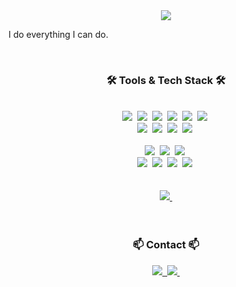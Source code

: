 <!--타이틀 부분-->
<div align="center">
  <img src="https://github.com/tersite1/tersite1/assets/160453556/839e0b29-a9b6-4e28-8189-fd0134cc3bc8" />
</div>

I do everything I can do.

<br>

<h3 align="center">🛠 Tools & Tech Stack 🛠</h3>

<br>

<div align="center">
  <img src="https://img.shields.io/badge/git-F05033.svg?style=for-the-badge&logo=git&logoColor=white" />&nbsp;
  <img src="https://img.shields.io/badge/github-181717.svg?style=for-the-badge&logo=github&logoColor=white" />&nbsp;
  <img src="https://img.shields.io/badge/Notion-F3F3F3.svg?style=for-the-badge&logo=notion&logoColor=black" />&nbsp;
  <img src="https://img.shields.io/badge/Swfit-F3F3F3.svg?style=for-the-badge&logo=swift&logoColor=#F05138" />&nbsp;
  <img src="https://img.shields.io/badge/Docker-2496ED.svg?style=for-the-badge&logo=docker&logoColor=white" />&nbsp;
  <img src="https://img.shields.io/badge/SSH-333.svg?style=for-the-badge&logo=ssh&logoColor=white" />&nbsp;
</div>

<div align="center">
  <img src="https://img.shields.io/badge/VSCode-2C2C32.svg?style=for-the-badge&logo=visual-studio-code&logoColor=22ABF3" />&nbsp;
  <img src="https://img.shields.io/badge/jupyter-2C2C32.svg?style=for-the-badge&logo=jupyter&logoColor=F37726" />&nbsp;
  <img src="https://img.shields.io/badge/python-white.svg?style=for-the-badge&logo=python&logoColor=#3776AB" />&nbsp;
  <img src="https://img.shields.io/badge/C++-F3F3F3.svg?style=for-the-badge&logo=c++&logoColor=#00599C" />&nbsp;
</div>
  
<br>

<div align="center">
  <img src="https://img.shields.io/badge/LINUX-white.svg?style=for-the-badge&logo=linux&logoColor=#FCC624" />&nbsp;
  <img src="https://img.shields.io/badge/ROS-white.svg?style=for-the-badge&logo=ros&logoColor=navy" />&nbsp;
  <img src="https://img.shields.io/badge/blender-1572B6.svg?style=for-the-badge&logo=blender&logoColor=orange" />&nbsp;
</div>

<div align="center">
  <img src="https://img.shields.io/badge/adobe%20photoshop-08253c.svg?style=for-the-badge&logo=adobe%20photoshop&logoColor=37abff" />&nbsp;
  <img src="https://img.shields.io/badge/qgis-white.svg?style=for-the-badge&logo=qgis&logoColor=#589632" />&nbsp;
  <img src="https://img.shields.io/badge/revit-white.svg?style=for-the-badge&logo=autodeskrevit&logoColor=black" />&nbsp;
  <img src="https://img.shields.io/badge/autocad-white.svg?style=for-the-badge&logo=autocad&logoColor=red" />&nbsp;
</div>

<br>
<br>


<div align="center">
  
  <a href="https://soundcloud.com/lovemedo083">
    <img src="https://img.shields.io/badge/SoundCloud-FF5500.svg?style=for-the-badge&logo=soundcloud&logoColor=white" />&nbsp;
  </a>
</div>

<br>
<br>

<h3 align="center">📫 Contact 📫</h3>
<div align="center">
  <a href="https://www.linkedin.com/in/min-seok-jang-a890312b1/">
    <img src="https://img.shields.io/badge/LinkedIn-0077B5?style=for-the-badge&logo=linkedin&logoColor=white" />&nbsp;
  </a>
  <a href="mailto:itcouldbe0@yonsei.ac.kr">
    <img src="https://img.shields.io/badge/itcouldbe0@yonsei.ac.kr-D14836?style=for-the-badge&logo=gmail&logoColor=white"/>&nbsp;
  </a>
</div>

